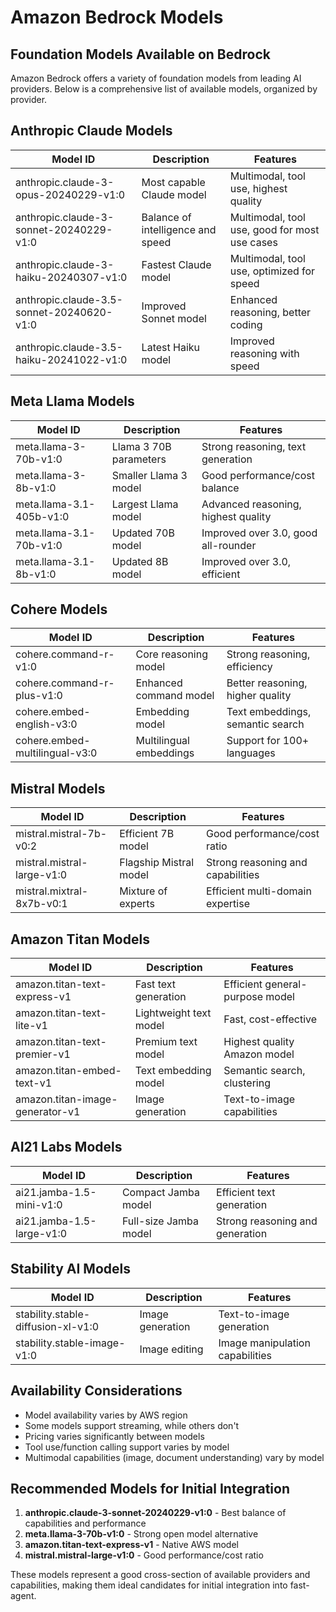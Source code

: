 # Amazon Bedrock Models

## Foundation Models Available on Bedrock

Amazon Bedrock offers a variety of foundation models from leading AI providers. Below is a comprehensive list of available models, organized by provider.

## Anthropic Claude Models

| Model ID | Description | Features |
|----------|-------------|----------|
| anthropic.claude-3-opus-20240229-v1:0 | Most capable Claude model | Multimodal, tool use, highest quality |
| anthropic.claude-3-sonnet-20240229-v1:0 | Balance of intelligence and speed | Multimodal, tool use, good for most use cases |
| anthropic.claude-3-haiku-20240307-v1:0 | Fastest Claude model | Multimodal, tool use, optimized for speed |
| anthropic.claude-3.5-sonnet-20240620-v1:0 | Improved Sonnet model | Enhanced reasoning, better coding |
| anthropic.claude-3.5-haiku-20241022-v1:0 | Latest Haiku model | Improved reasoning with speed |

## Meta Llama Models

| Model ID | Description | Features |
|----------|-------------|----------|
| meta.llama-3-70b-v1:0 | Llama 3 70B parameters | Strong reasoning, text generation |
| meta.llama-3-8b-v1:0 | Smaller Llama 3 model | Good performance/cost balance |
| meta.llama-3.1-405b-v1:0 | Largest Llama model | Advanced reasoning, highest quality |
| meta.llama-3.1-70b-v1:0 | Updated 70B model | Improved over 3.0, good all-rounder |
| meta.llama-3.1-8b-v1:0 | Updated 8B model | Improved over 3.0, efficient |

## Cohere Models

| Model ID | Description | Features |
|----------|-------------|----------|
| cohere.command-r-v1:0 | Core reasoning model | Strong reasoning, efficiency |
| cohere.command-r-plus-v1:0 | Enhanced command model | Better reasoning, higher quality |
| cohere.embed-english-v3:0 | Embedding model | Text embeddings, semantic search |
| cohere.embed-multilingual-v3:0 | Multilingual embeddings | Support for 100+ languages |

## Mistral Models

| Model ID | Description | Features |
|----------|-------------|----------|
| mistral.mistral-7b-v0:2 | Efficient 7B model | Good performance/cost ratio |
| mistral.mistral-large-v1:0 | Flagship Mistral model | Strong reasoning and capabilities |
| mistral.mixtral-8x7b-v0:1 | Mixture of experts | Efficient multi-domain expertise |

## Amazon Titan Models

| Model ID | Description | Features |
|----------|-------------|----------|
| amazon.titan-text-express-v1 | Fast text generation | Efficient general-purpose model |
| amazon.titan-text-lite-v1 | Lightweight text model | Fast, cost-effective |
| amazon.titan-text-premier-v1 | Premium text model | Highest quality Amazon model |
| amazon.titan-embed-text-v1 | Text embedding model | Semantic search, clustering |
| amazon.titan-image-generator-v1 | Image generation | Text-to-image capabilities |

## AI21 Labs Models

| Model ID | Description | Features |
|----------|-------------|----------|
| ai21.jamba-1.5-mini-v1:0 | Compact Jamba model | Efficient text generation |
| ai21.jamba-1.5-large-v1:0 | Full-size Jamba model | Strong reasoning and generation |

## Stability AI Models

| Model ID | Description | Features |
|----------|-------------|----------|
| stability.stable-diffusion-xl-v1:0 | Image generation | Text-to-image generation |
| stability.stable-image-v1:0 | Image editing | Image manipulation capabilities |

## Availability Considerations

- Model availability varies by AWS region
- Some models support streaming, while others don't
- Pricing varies significantly between models
- Tool use/function calling support varies by model
- Multimodal capabilities (image, document understanding) vary by model

## Recommended Models for Initial Integration

1. **anthropic.claude-3-sonnet-20240229-v1:0** - Best balance of capabilities and performance
2. **meta.llama-3-70b-v1:0** - Strong open model alternative
3. **amazon.titan-text-express-v1** - Native AWS model
4. **mistral.mistral-large-v1:0** - Good performance/cost ratio

These models represent a good cross-section of available providers and capabilities, making them ideal candidates for initial integration into fast-agent.